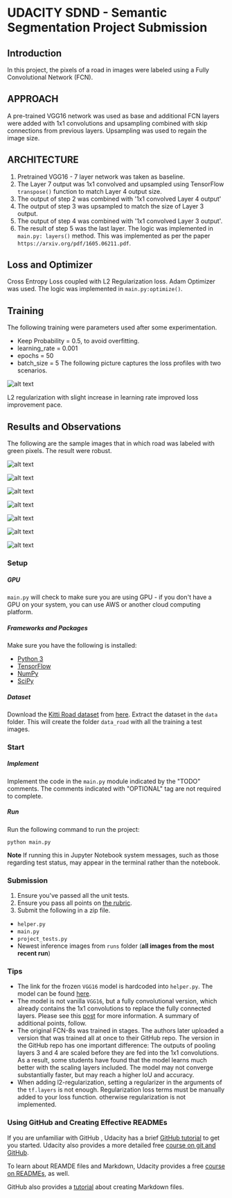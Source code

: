 # UDACITY SDND - Semantic Segmentation Project Submission

[//]: # (Image References)
[image1]: ./lossprofiles.png
[image2]: ./um_000015.png
[image3]: ./um_000032.png
[image4]: ./um_000044.png
[image5]: ./um_000076.png
[image6]: ./umm_000038.png
[image7]: ./uu_000063.png
[image8]: ./uu_000064.png

## Introduction
In this project, the pixels of a road in images were labeled using a Fully Convolutional Network (FCN).

## APPROACH
A pre-trained VGG16 network was used as base and additional FCN layers were added with 1x1 convolutions and
upsampling combined with skip connections from previous layers. Upsampling was used to regain the image size.

## ARCHITECTURE
1. Pretrained VGG16 - 7 layer network was taken as baseline.
2. The Layer 7 output was 1x1 convolved and upsampled using TensorFlow `transpose()` function to match Layer 4 output size.
3. The output of step 2 was combined with '1x1 convolved Layer 4 output'
4. The output of step 3 was upsampled to match the size of Layer 3 output.
5. The output of step 4 was combined with  '1x1 convolved Layer 3 output'.
6. The result of step 5 was the last layer.
The logic was implemented in `main.py: layers()` method. This was implemented as per the paper `https://arxiv.org/pdf/1605.06211.pdf`.

## Loss and Optimizer
Cross Entropy Loss coupled with L2 Regularization loss.
Adam Optimizer was used.
The logic was implemented in `main.py:optimize()`.

## Training 
The following training were parameters used after some experimentation.
- Keep Probability = 0.5,  to avoid overfitting.
- learning_rate = 0.001
- epochs = 50
- batch_size = 5
The following picture captures the loss profiles with two scenarios.

![alt text][image1]

L2 regularization with slight increase in learning rate improved loss improvement pace.

## Results and Observations
The following are the sample images that in which road was labeled with green pixels. The result were robust.

![alt text][image2]

![alt text][image3]

![alt text][image4]

![alt text][image5]

![alt text][image6]

![alt text][image7]

![alt text][image8]


### Setup
##### GPU
`main.py` will check to make sure you are using GPU - if you don't have a GPU on your system, you can use AWS or another cloud computing platform.
##### Frameworks and Packages
Make sure you have the following is installed:
 - [Python 3](https://www.python.org/)
 - [TensorFlow](https://www.tensorflow.org/)
 - [NumPy](http://www.numpy.org/)
 - [SciPy](https://www.scipy.org/)
##### Dataset
Download the [Kitti Road dataset](http://www.cvlibs.net/datasets/kitti/eval_road.php) from [here](http://www.cvlibs.net/download.php?file=data_road.zip).  Extract the dataset in the `data` folder.  This will create the folder `data_road` with all the training a test images.

### Start
##### Implement
Implement the code in the `main.py` module indicated by the "TODO" comments.
The comments indicated with "OPTIONAL" tag are not required to complete.
##### Run
Run the following command to run the project:
```
python main.py
```
**Note** If running this in Jupyter Notebook system messages, such as those regarding test status, may appear in the terminal rather than the notebook.

### Submission
1. Ensure you've passed all the unit tests.
2. Ensure you pass all points on [the rubric](https://review.udacity.com/#!/rubrics/989/view).
3. Submit the following in a zip file.
 - `helper.py`
 - `main.py`
 - `project_tests.py`
 - Newest inference images from `runs` folder  (**all images from the most recent run**)
 
 ### Tips
- The link for the frozen `VGG16` model is hardcoded into `helper.py`.  The model can be found [here](https://s3-us-west-1.amazonaws.com/udacity-selfdrivingcar/vgg.zip).
- The model is not vanilla `VGG16`, but a fully convolutional version, which already contains the 1x1 convolutions to replace the fully connected layers. Please see this [post](https://s3-us-west-1.amazonaws.com/udacity-selfdrivingcar/forum_archive/Semantic_Segmentation_advice.pdf) for more information.  A summary of additional points, follow. 
- The original FCN-8s was trained in stages. The authors later uploaded a version that was trained all at once to their GitHub repo.  The version in the GitHub repo has one important difference: The outputs of pooling layers 3 and 4 are scaled before they are fed into the 1x1 convolutions.  As a result, some students have found that the model learns much better with the scaling layers included. The model may not converge substantially faster, but may reach a higher IoU and accuracy. 
- When adding l2-regularization, setting a regularizer in the arguments of the `tf.layers` is not enough. Regularization loss terms must be manually added to your loss function. otherwise regularization is not implemented.
 
### Using GitHub and Creating Effective READMEs
If you are unfamiliar with GitHub , Udacity has a brief [GitHub tutorial](http://blog.udacity.com/2015/06/a-beginners-git-github-tutorial.html) to get you started. Udacity also provides a more detailed free [course on git and GitHub](https://www.udacity.com/course/how-to-use-git-and-github--ud775).

To learn about REAMDE files and Markdown, Udacity provides a free [course on READMEs](https://www.udacity.com/courses/ud777), as well. 

GitHub also provides a [tutorial](https://guides.github.com/features/mastering-markdown/) about creating Markdown files.
